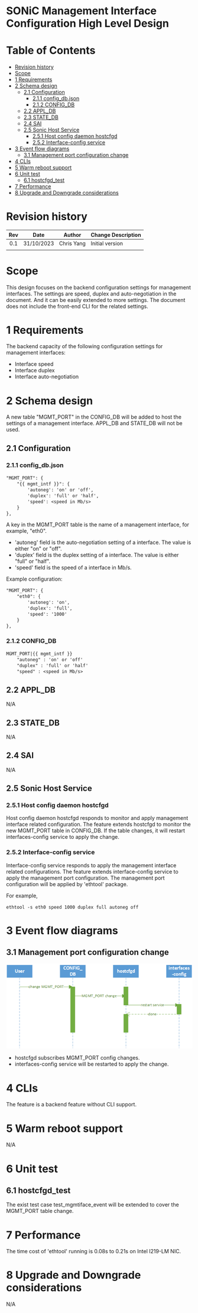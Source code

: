 # SONiC Management Interface Configuration High Level Design

# Table of Contents
<!-- TOC -->

- [Revision history](#revision-history)
- [Scope](#scope)
- [1 Requirements](#1-requirements)
- [2 Schema design](#2-schema-design)
  - [2.1 Configuration](#21-configuration)
    - [2.1.1 config\_db.json](#211-config_dbjson)
    - [2.1.2 CONFIG\_DB](#212-config_db)
  - [2.2 APPL\_DB](#22-appl_db)
  - [2.3 STATE\_DB](#23-state_db)
  - [2.4 SAI](#24-sai)
  - [2.5 Sonic Host Service](#25-sonic-host-service)
    - [2.5.1 Host config daemon hostcfgd](#251-host-config-daemon-hostcfgd)
    - [2.5.2 Interface-config service](#252-interface-config-service)
- [3 Event flow diagrams](#3-event-flow-diagrams)
  - [3.1 Management port configuration change](#31-management-port-configuration-change)
- [4 CLIs](#4-clis)
- [5 Warm reboot support](#5-warm-reboot-support)
- [6 Unit test](#6-unit-test)
  - [6.1 hostcfgd\_test](#61-hostcfgd_test)
- [7 Performance](#7-performance)
- [8 Upgrade and Downgrade considerations](#8-upgrade-and-downgrade-considerations)

<!-- /TOC -->

# Revision history
| Rev |    Date     |       Author       | Change Description                                      |
|:---:|:-----------:|:------------------:|---------------------------------------------------------|
| 0.1 | 31/10/2023  | Chris Yang         | Initial version                                         |
|     |             |                    |                                                         |

# Scope
This design focuses on the backend configuration settings for management interfaces. The settings are speed, duplex and auto-negotiation in the document. And it can be easily extended to more settings.
The document does not include the front-end CLI for the related settings.

# 1 Requirements

The backend capacity of the following configuration settings for management interfaces:
* Interface speed
* Interface duplex
* Interface auto-negotiation

# 2 Schema design

A new table "MGMT_PORT" in the CONFIG_DB will be added to host the settings of a management interface.
APPL_DB and STATE_DB will not be used.

## 2.1 Configuration
### 2.1.1 config_db.json
```
"MGMT_PORT": {
    "{{ mgmt_intf }}": {
        'autoneg': 'on' or 'off',
        'duplex': 'full' or 'half',
        'speed': <speed in Mb/s>
    }
},
```
A key in the MGMT_PORT table is the name of a management interface, for example, "eth0".

* 'autoneg' field is the auto-negotiation setting of a interface. The value is either "on" or "off".
* 'duplex' field is the duplex setting of a interface. The value is either "full" or "half".
* 'speed' field is the speed of a interface in Mb/s.

Example configuration:
```
"MGMT_PORT": {
    "eth0": {
        'autoneg': 'on',
        'duplex': 'full',
        'speed': '1000'
    }
},
```

### 2.1.2 CONFIG_DB
```
MGMT_PORT|{{ mgmt_intf }}
    "autoneg" : 'on' or 'off'
    "duplex" : 'full' or 'half'
    "speed" : <speed in Mb/s>
```

## 2.2 APPL_DB
N/A

## 2.3 STATE_DB
N/A

## 2.4 SAI
N/A

## 2.5 Sonic Host Service
### 2.5.1 Host config daemon hostcfgd

Host config daemon hostcfgd responds to monitor and apply management interface related configuration.
The feature extends hostcfgd to monitor the new MGMT_PORT table in CONFIG_DB.
If the table changes, it will restart interfaces-config service to apply the change.

### 2.5.2 Interface-config service

Interface-config service responds to apply the management interface related configurations.
The feature extends interface-config service to apply the management port configuration.
The management port configuration will be applied by 'ethtool' package.

For example,
```
ethtool -s eth0 speed 1000 duplex full autoneg off
```

# 3 Event flow diagrams
## 3.1 Management port configuration change
![](mgmt_intf_config_change.png)

* hostcfgd subscribes MGMT_PORT config changes.
* interfaces-config service will be restarted to apply the change.

# 4 CLIs
The feature is a backend feature without CLI support.

# 5 Warm reboot support
N/A

# 6 Unit test
## 6.1 hostcfgd_test
The exist test case test_mgmtiface_event will be extended to cover the MGMT_PORT table change.

# 7 Performance
The time cost of 'ethtool' running is 0.08s to 0.21s on Intel I219-LM NIC.

# 8 Upgrade and Downgrade considerations
N/A
